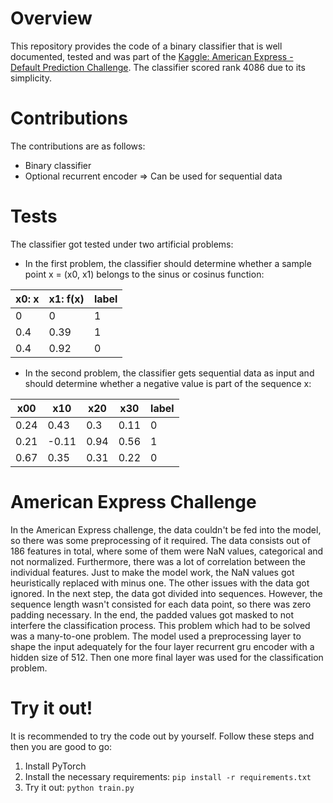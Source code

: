 ﻿# Overview
This repository provides the code of a binary classifier that is well documented, tested and was part of the [Kaggle: American Express - Default Prediction Challenge](https://www.kaggle.com/competitions/amex-default-prediction/). The classifier scored rank 4086 due to its simplicity. 

# Contributions
The contributions are as follows:
* Binary classifier
* Optional recurrent encoder => Can be used for sequential data

# Tests
The classifier got tested under two artificial problems:
* In the first problem, the classifier should determine whether a sample point x = (x0, x1) belongs to the sinus or cosinus function:

|  x0: x  |  x1: f(x)  |  label  |
|---|---|---|
|  0  |  0  |  1  |
|  0.4  |  0.39  |  1  |
|  0.4  |  0.92  |  0  |

* In the second problem, the classifier gets sequential data as input and should determine whether a negative value is part of the sequence x:

|  x00  |  x10  |  x20  |  x30  |  label  |
|---|---|---|---|---|
|  0.24  |  0.43  |  0.3  | 0.11  |  0  |
|  0.21 |  -0.11  |  0.94  |  0.56  |  1  |
|  0.67  |  0.35  |  0.31  |  0.22  |  0  |

# American Express Challenge
In the American Express challenge, the data couldn't be fed into the model, so there was some preprocessing of it required. The data consists out of 186 features in total, where some of them were NaN values, categorical and not normalized. Furthermore, there was a lot of correlation between the individual features. Just to make the model work, the NaN values got heuristically replaced with minus one. The other issues with the data got ignored. In the next step, the data got divided into sequences. However, the sequence length wasn't consisted for each data point, so there was zero padding necessary. In the end, the padded values got masked to not interfere the classification process. This problem which had to be solved was a many-to-one problem. The model used a preprocessing layer to shape the input adequately for the four layer recurrent gru encoder with a hidden size of 512. Then one more final layer was used for the classification problem. 

# Try it out!
It is recommended to try the code out by yourself. Follow these steps and then you are good to go:
1. Install PyTorch
2. Install the necessary requirements: `pip install -r requirements.txt`
3. Try it out: `python train.py`



